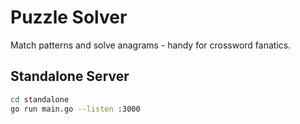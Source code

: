 # Puzzle Solver

Match patterns and solve anagrams - handy for crossword fanatics.

## Standalone Server

```bash
cd standalone
go run main.go --listen :3000
```
